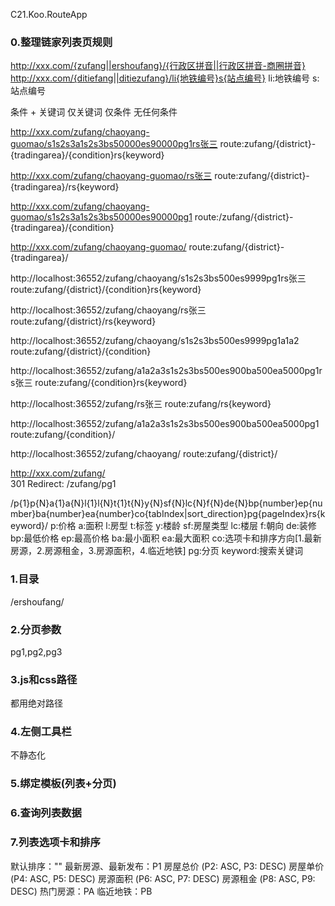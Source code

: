 C21.Koo.RouteApp

### 0.整理链家列表页规则
http://xxx.com/{zufang||ershoufang}/{行政区拼音||行政区拼音-商圈拼音}
http://xxx.com/{ditiefang||ditiezufang}/li{地铁编号}s{站点编号}
li:地铁编号
s:站点编号



条件 + 关键词
仅关键词
仅条件
无任何条件


http://xxx.com/zufang/chaoyang-guomao/s1s2s3a1s2s3bs50000es90000pg1rs张三
route:zufang/{district}-{tradingarea}/{condition}rs{keyword}

http://xxx.com/zufang/chaoyang-guomao/rs张三
route:zufang/{district}-{tradingarea}/rs{keyword}

http://xxx.com/zufang/chaoyang-guomao/s1s2s3a1s2s3bs50000es90000pg1
route:/zufang/{district}-{tradingarea}/{condition}

http://xxx.com/zufang/chaoyang-guomao/
route:zufang/{district}-{tradingarea}/

http://localhost:36552/zufang/chaoyang/s1s2s3bs500es9999pg1rs张三
route:zufang/{district}/{condition}rs{keyword}

http://localhost:36552/zufang/chaoyang/rs张三
route:zufang/{district}/rs{keyword}

http://localhost:36552/zufang/chaoyang/s1s2s3bs500es9999pg1a1a2
route:zufang/{district}/{condition}

http://localhost:36552/zufang/a1a2a3s1s2s3bs500es900ba500ea5000pg1rs张三
route:zufang/{condition}rs{keyword}

http://localhost:36552/zufang/rs张三
route:zufang/rs{keyword}

http://localhost:36552/zufang/a1a2a3s1s2s3bs500es900ba500ea5000pg1
route:zufang/{condition}/

http://localhost:36552/zufang/chaoyang/
route:zufang/{district}/

http://xxx.com/zufang/  
301 Redirect: /zufang/pg1



/p{1}p{N}a{1}a{N}l{1}l{N}t{1}t{N}y{N}sf{N}lc{N}f{N}de{N}bp{number}ep{number}ba{number}ea{number}co{tabIndex|sort_direction}pg{pageIndex}rs{keyword}/
p:价格
a:面积
l:房型
t:标签
y:楼龄
sf:房屋类型
lc:楼层
f:朝向
de:装修
bp:最低价格
ep:最高价格
ba:最小面积
ea:最大面积
co:选项卡和排序方向[1.最新房源，2.房源租金，3.房源面积，4.临近地铁]
pg:分页
keyword:搜索关键词

### 1.目录
/ershoufang/

### 2.分页参数
pg1,pg2,pg3

### 3.js和css路径
都用绝对路径

### 4.左侧工具栏
不静态化

### 5.绑定模板(列表+分页)

### 6.查询列表数据

### 7.列表选项卡和排序
默认排序：""
最新房源、最新发布：P1
房屋总价 (P2: ASC, P3: DESC)
房屋单价 (P4: ASC, P5: DESC)
房源面积 (P6: ASC, P7: DESC)
房源租金 (P8: ASC, P9: DESC)
热门房源：PA
临近地铁：PB
